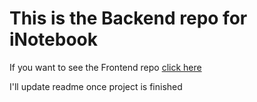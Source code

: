 # This is the Backend repo for iNotebook

If you want to see the Frontend repo
[click here](https://github.com/yogeshsingh2672000/inotebook-frontend)

I'll update readme once project is finished
